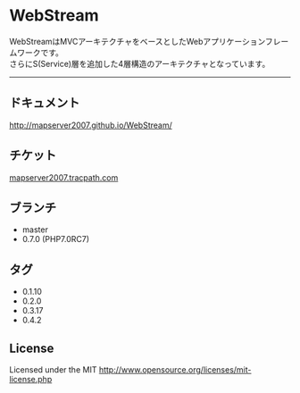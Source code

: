 # WebStream
WebStreamはMVCアーキテクチャをベースとしたWebアプリケーションフレームワークです。  
さらにS(Service)層を追加した4層構造のアーキテクチャとなっています。  
***

## ドキュメント
http://mapserver2007.github.io/WebStream/

## チケット
[mapserver2007.tracpath.com](https://mapserver2007.tracpath.com/-/dashboard)

## ブランチ
* master
* 0.7.0 (PHP7.0RC7)

## タグ
* 0.1.10
* 0.2.0
* 0.3.17
* 0.4.2

## License
Licensed under the MIT
http://www.opensource.org/licenses/mit-license.php
